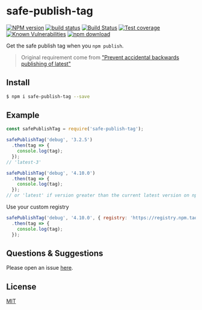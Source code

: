# safe-publish-tag

[![NPM version][npm-image]][npm-url]
[![build status][travis-image]][travis-url]
[![Build Status](https://dev.azure.com/eggjs/egg/_apis/build/status/cnpm.safe-publish-tag)](https://dev.azure.com/eggjs/egg/_build/latest?definitionId=5)
[![Test coverage][codecov-image]][codecov-url]
[![Known Vulnerabilities][snyk-image]][snyk-url]
[![npm download][download-image]][download-url]

[npm-image]: https://img.shields.io/npm/v/safe-publish-tag.svg?style=flat-square
[npm-url]: https://npmjs.com/package/safe-publish-tag
[travis-image]: https://img.shields.io/travis/cnpm/safe-publish-tag.svg?style=flat-square
[travis-url]: https://travis-ci.org/cnpm/safe-publish-tag
[codecov-image]: https://img.shields.io/codecov/c/github/cnpm/safe-publish-tag.svg?style=flat-square
[codecov-url]: https://codecov.io/github/cnpm/safe-publish-tag?branch=master
[snyk-image]: https://snyk.io/test/npm/safe-publish-tag/badge.svg?style=flat-square
[snyk-url]: https://snyk.io/test/npm/safe-publish-tag
[download-image]: https://img.shields.io/npm/dm/safe-publish-tag.svg?style=flat-square
[download-url]: https://npmjs.com/package/safe-publish-tag

Get the safe publish tag when you `npm publish`.

> Original requirement come from ["Prevent accidental backwards publishing of latest"](https://npm.community/t/prevent-accidental-backwards-publishing-of-latest/2118)

## Install

```bash
$ npm i safe-publish-tag --save
```

## Example

```js
const safePublishTag = require('safe-publish-tag');

safePublishTag('debug', '3.2.5')
  .then(tag => {
    console.log(tag);
  });
// 'latest-3'

safePublishTag('debug', '4.10.0')
  .then(tag => {
    console.log(tag);
  });
// or 'latest' if version greater than the current latest version on npm
```

Use your custom registry

```js
safePublishTag('debug', '4.10.0', { registry: 'https://registry.npm.taobao.org' })
  .then(tag => {
    console.log(tag);
  });
```

## Questions & Suggestions

Please open an issue [here](https://github.com/cnpm/cnpm/issues).

## License

[MIT](LICENSE)
